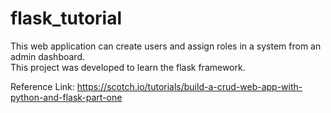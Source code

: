# flask_tutorial
This web application can create users and assign roles in a system from an admin dashboard. 
<br>This project was developed to learn the flask framework.

Reference Link: https://scotch.io/tutorials/build-a-crud-web-app-with-python-and-flask-part-one
